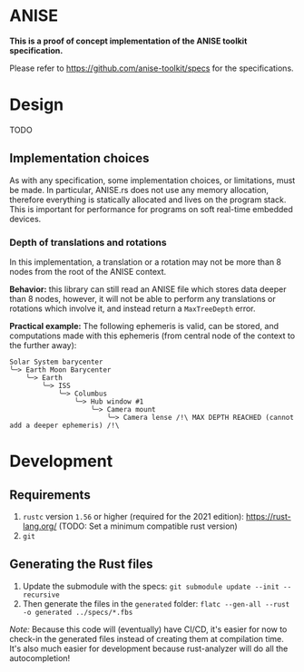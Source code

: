 # ANISE

**This is a proof of concept implementation of the ANISE toolkit specification.**

Please refer to https://github.com/anise-toolkit/specs for the specifications.

# Design
TODO
## Implementation choices
As with any specification, some implementation choices, or limitations, must be made. In particular, ANISE.rs does not use any memory allocation, therefore everything is statically allocated and lives on the program stack. This is important for performance for programs on soft real-time embedded devices.

### Depth of translations and rotations
In this implementation, a translation or a rotation may not be more than 8 nodes from the root of the ANISE context.

**Behavior:** this library can still read an ANISE file which stores data deeper than 8 nodes, however, it will not be able to perform any translations or rotations which involve it, and instead return a `MaxTreeDepth` error.

**Practical example:**
The following ephemeris is valid, can be stored, and computations made with this ephemeris (from central node of the context to the further away):

```
Solar System barycenter
╰─> Earth Moon Barycenter
    ╰─> Earth
        ╰─> ISS
            ╰─> Columbus
                ╰─> Hub window #1
                    ╰─> Camera mount
                        ╰─> Camera lense /!\ MAX DEPTH REACHED (cannot add a deeper ephemeris) /!\
```

# Development
## Requirements
1. `rustc` version `1.56` or higher (required for the 2021 edition): https://rust-lang.org/ (TODO: Set a minimum compatible rust version)
1. `git`

## Generating the Rust files
1. Update the submodule with the specs: `git submodule update --init --recursive`
1. Then generate the files in the `generated` folder: `flatc --gen-all --rust -o generated ../specs/*.fbs`

_Note:_ Because this code will (eventually) have CI/CD, it's easier for now to check-in the generated files instead of creating them at compilation time. It's also much easier for development because rust-analyzer will do all the autocompletion!